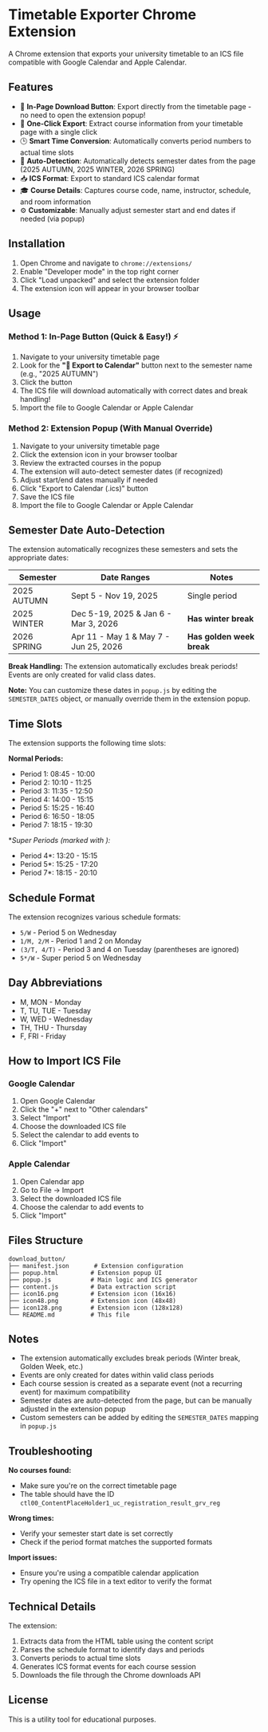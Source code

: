# Timetable Exporter Chrome Extension

A Chrome extension that exports your university timetable to an ICS file compatible with Google Calendar and Apple Calendar.

## Features

- 🚀 **In-Page Download Button**: Export directly from the timetable page - no need to open the extension popup!
- 📅 **One-Click Export**: Extract course information from your timetable page with a single click
- 🕒 **Smart Time Conversion**: Automatically converts period numbers to actual time slots
- 🤖 **Auto-Detection**: Automatically detects semester dates from the page (2025 AUTUMN, 2025 WINTER, 2026 SPRING)
- 📥 **ICS Format**: Export to standard ICS calendar format
- 🎓 **Course Details**: Captures course code, name, instructor, schedule, and room information
- ⚙️ **Customizable**: Manually adjust semester start and end dates if needed (via popup)

## Installation

1. Open Chrome and navigate to `chrome://extensions/`
2. Enable "Developer mode" in the top right corner
3. Click "Load unpacked" and select the extension folder
4. The extension icon will appear in your browser toolbar

## Usage

### Method 1: In-Page Button (Quick & Easy!) ⚡

1. Navigate to your university timetable page
2. Look for the **"📅 Export to Calendar"** button next to the semester name (e.g., "2025 AUTUMN")
3. Click the button
4. The ICS file will download automatically with correct dates and break handling!
5. Import the file to Google Calendar or Apple Calendar

### Method 2: Extension Popup (With Manual Override)

1. Navigate to your university timetable page
2. Click the extension icon in your browser toolbar
3. Review the extracted courses in the popup
4. The extension will auto-detect semester dates (if recognized)
5. Adjust start/end dates manually if needed
6. Click "Export to Calendar (.ics)" button
7. Save the ICS file
8. Import the file to Google Calendar or Apple Calendar

## Semester Date Auto-Detection

The extension automatically recognizes these semesters and sets the appropriate dates:

| Semester | Date Ranges | Notes |
|----------|-------------|-------|
| 2025 AUTUMN | Sept 5 - Nov 19, 2025 | Single period |
| 2025 WINTER | Dec 5-19, 2025 & Jan 6 - Mar 3, 2026 | **Has winter break** |
| 2026 SPRING | Apr 11 - May 1 & May 7 - Jun 25, 2026 | **Has golden week break** |

**Break Handling:** The extension automatically excludes break periods! Events are only created for valid class dates.

**Note:** You can customize these dates in `popup.js` by editing the `SEMESTER_DATES` object, or manually override them in the extension popup.

## Time Slots

The extension supports the following time slots:

**Normal Periods:**
- Period 1: 08:45 - 10:00
- Period 2: 10:10 - 11:25
- Period 3: 11:35 - 12:50
- Period 4: 14:00 - 15:15
- Period 5: 15:25 - 16:40
- Period 6: 16:50 - 18:05
- Period 7: 18:15 - 19:30

**Super Periods (marked with *):**
- Period 4*: 13:20 - 15:15
- Period 5*: 15:25 - 17:20
- Period 7*: 18:15 - 20:10

## Schedule Format

The extension recognizes various schedule formats:
- `5/W` - Period 5 on Wednesday
- `1/M, 2/M` - Period 1 and 2 on Monday
- `(3/T, 4/T)` - Period 3 and 4 on Tuesday (parentheses are ignored)
- `5*/W` - Super period 5 on Wednesday

## Day Abbreviations

- M, MON - Monday
- T, TU, TUE - Tuesday
- W, WED - Wednesday
- TH, THU - Thursday
- F, FRI - Friday

## How to Import ICS File

### Google Calendar
1. Open Google Calendar
2. Click the "+" next to "Other calendars"
3. Select "Import"
4. Choose the downloaded ICS file
5. Select the calendar to add events to
6. Click "Import"

### Apple Calendar
1. Open Calendar app
2. Go to File → Import
3. Select the downloaded ICS file
4. Choose the calendar to add events to
5. Click "Import"

## Files Structure

```
download_button/
├── manifest.json       # Extension configuration
├── popup.html         # Extension popup UI
├── popup.js           # Main logic and ICS generator
├── content.js         # Data extraction script
├── icon16.png         # Extension icon (16x16)
├── icon48.png         # Extension icon (48x48)
├── icon128.png        # Extension icon (128x128)
└── README.md          # This file
```

## Notes

- The extension automatically excludes break periods (Winter break, Golden Week, etc.)
- Events are only created for dates within valid class periods
- Each course session is created as a separate event (not a recurring event) for maximum compatibility
- Semester dates are auto-detected from the page, but can be manually adjusted in the extension popup
- Custom semesters can be added by editing the `SEMESTER_DATES` mapping in `popup.js`

## Troubleshooting

**No courses found:**
- Make sure you're on the correct timetable page
- The table should have the ID `ctl00_ContentPlaceHolder1_uc_registration_result_grv_reg`

**Wrong times:**
- Verify your semester start date is set correctly
- Check if the period format matches the supported formats

**Import issues:**
- Ensure you're using a compatible calendar application
- Try opening the ICS file in a text editor to verify the format

## Technical Details

The extension:
1. Extracts data from the HTML table using the content script
2. Parses the schedule format to identify days and periods
3. Converts periods to actual time slots
4. Generates ICS format events for each course session
5. Downloads the file through the Chrome downloads API

## License

This is a utility tool for educational purposes.

